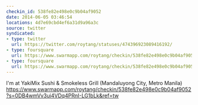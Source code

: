 ```yaml
---
checkin_id: 538fe82e498e0c9b04af9052
date: 2014-06-05 03:46:54
locations: 4d7e69cbd4ef6a31d9a96a3c
source: twitter
syndicated:
- type: twitter
  url: https://twitter.com/roytang/statuses/474396923089416192/
- type: foursquare
  url: https://www.swarmapp.com/roytang/checkin/538fe82e498e0c9b04af9052?s=0DB4wmVv3ui4VDq4PRnI-LG1bLk&ref=tw
- type: foursquare
  url: https://www.swarmapp.com/roytang/checkin/538fe82e498e0c9b04af9052?s=0DB4wmVv3ui4VDq4PRnI-LG1bLk&ref=tw
---
```


I'm at YakiMix Sushi &amp; Smokeless Grill (Mandaluyong City, Metro Manila) https://www.swarmapp.com/roytang/checkin/538fe82e498e0c9b04af9052?s=0DB4wmVv3ui4VDq4PRnI-LG1bLk&ref=tw